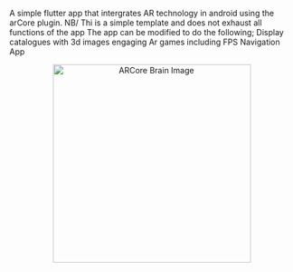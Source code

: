
A simple flutter app that intergrates AR technology in android using the arCore plugin.
NB/
Thi is a simple template and does not exhaust all functions of the app
The app can be modified to do the following;
Display catalogues with 3d images
engaging Ar games including FPS
Navigation App
<p align="center">
  <img src="arcore_example-master/ARCore-Brain.jpg" width="350" title="ARCore Brain Image">
</p>
 
